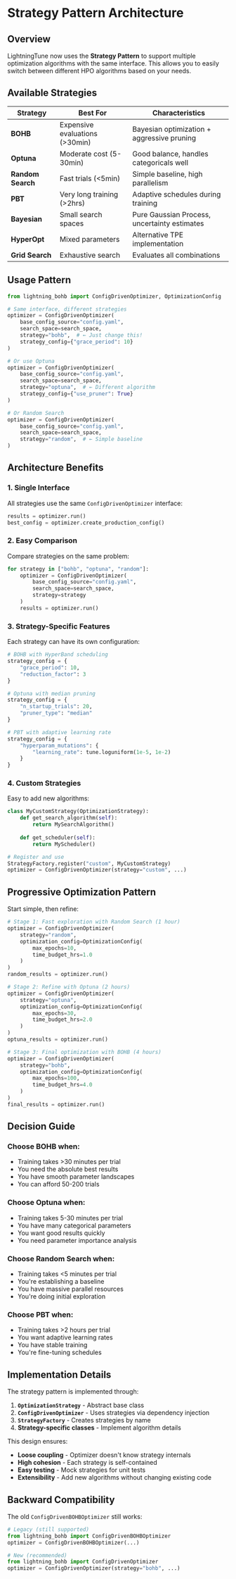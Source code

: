 # Strategy Pattern Architecture

## Overview

LightningTune now uses the **Strategy Pattern** to support multiple optimization algorithms with the same interface. This allows you to easily switch between different HPO algorithms based on your needs.

## Available Strategies

| Strategy | Best For | Characteristics |
|----------|----------|-----------------|
| **BOHB** | Expensive evaluations (>30min) | Bayesian optimization + aggressive pruning |
| **Optuna** | Moderate cost (5-30min) | Good balance, handles categoricals well |
| **Random Search** | Fast trials (<5min) | Simple baseline, high parallelism |
| **PBT** | Very long training (>2hrs) | Adaptive schedules during training |
| **Bayesian** | Small search spaces | Pure Gaussian Process, uncertainty estimates |
| **HyperOpt** | Mixed parameters | Alternative TPE implementation |
| **Grid Search** | Exhaustive search | Evaluates all combinations |

## Usage Pattern

```python
from lightning_bohb import ConfigDrivenOptimizer, OptimizationConfig

# Same interface, different strategies
optimizer = ConfigDrivenOptimizer(
    base_config_source="config.yaml",
    search_space=search_space,
    strategy="bohb",  # ← Just change this!
    strategy_config={"grace_period": 10}
)

# Or use Optuna
optimizer = ConfigDrivenOptimizer(
    base_config_source="config.yaml",
    search_space=search_space,
    strategy="optuna",  # ← Different algorithm
    strategy_config={"use_pruner": True}
)

# Or Random Search
optimizer = ConfigDrivenOptimizer(
    base_config_source="config.yaml",
    search_space=search_space,
    strategy="random",  # ← Simple baseline
)
```

## Architecture Benefits

### 1. **Single Interface**
All strategies use the same `ConfigDrivenOptimizer` interface:
```python
results = optimizer.run()
best_config = optimizer.create_production_config()
```

### 2. **Easy Comparison**
Compare strategies on the same problem:
```python
for strategy in ["bohb", "optuna", "random"]:
    optimizer = ConfigDrivenOptimizer(
        base_config_source="config.yaml",
        search_space=search_space,
        strategy=strategy
    )
    results = optimizer.run()
```

### 3. **Strategy-Specific Features**
Each strategy can have its own configuration:
```python
# BOHB with HyperBand scheduling
strategy_config = {
    "grace_period": 10,
    "reduction_factor": 3
}

# Optuna with median pruning
strategy_config = {
    "n_startup_trials": 20,
    "pruner_type": "median"
}

# PBT with adaptive learning rate
strategy_config = {
    "hyperparam_mutations": {
        "learning_rate": tune.loguniform(1e-5, 1e-2)
    }
}
```

### 4. **Custom Strategies**
Easy to add new algorithms:
```python
class MyCustomStrategy(OptimizationStrategy):
    def get_search_algorithm(self):
        return MySearchAlgorithm()
    
    def get_scheduler(self):
        return MyScheduler()

# Register and use
StrategyFactory.register("custom", MyCustomStrategy)
optimizer = ConfigDrivenOptimizer(strategy="custom", ...)
```

## Progressive Optimization Pattern

Start simple, then refine:

```python
# Stage 1: Fast exploration with Random Search (1 hour)
optimizer = ConfigDrivenOptimizer(
    strategy="random",
    optimization_config=OptimizationConfig(
        max_epochs=10,
        time_budget_hrs=1.0
    )
)
random_results = optimizer.run()

# Stage 2: Refine with Optuna (2 hours)
optimizer = ConfigDrivenOptimizer(
    strategy="optuna",
    optimization_config=OptimizationConfig(
        max_epochs=30,
        time_budget_hrs=2.0
    )
)
optuna_results = optimizer.run()

# Stage 3: Final optimization with BOHB (4 hours)
optimizer = ConfigDrivenOptimizer(
    strategy="bohb",
    optimization_config=OptimizationConfig(
        max_epochs=100,
        time_budget_hrs=4.0
    )
)
final_results = optimizer.run()
```

## Decision Guide

### Choose **BOHB** when:
- Training takes >30 minutes per trial
- You need the absolute best results
- You have smooth parameter landscapes
- You can afford 50-200 trials

### Choose **Optuna** when:
- Training takes 5-30 minutes per trial
- You have many categorical parameters
- You want good results quickly
- You need parameter importance analysis

### Choose **Random Search** when:
- Training takes <5 minutes per trial
- You're establishing a baseline
- You have massive parallel resources
- You're doing initial exploration

### Choose **PBT** when:
- Training takes >2 hours per trial
- You want adaptive learning rates
- You have stable training
- You're fine-tuning schedules

## Implementation Details

The strategy pattern is implemented through:

1. **`OptimizationStrategy`** - Abstract base class
2. **`ConfigDrivenOptimizer`** - Uses strategies via dependency injection
3. **`StrategyFactory`** - Creates strategies by name
4. **Strategy-specific classes** - Implement algorithm details

This design ensures:
- **Loose coupling** - Optimizer doesn't know strategy internals
- **High cohesion** - Each strategy is self-contained
- **Easy testing** - Mock strategies for unit tests
- **Extensibility** - Add new algorithms without changing existing code

## Backward Compatibility

The old `ConfigDrivenBOHBOptimizer` still works:
```python
# Legacy (still supported)
from lightning_bohb import ConfigDrivenBOHBOptimizer
optimizer = ConfigDrivenBOHBOptimizer(...)

# New (recommended)
from lightning_bohb import ConfigDrivenOptimizer
optimizer = ConfigDrivenOptimizer(strategy="bohb", ...)
```